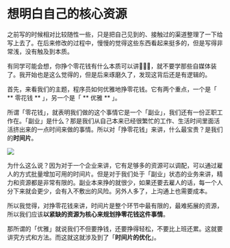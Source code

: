 # 想明白自己的核心资源

之前写的时候相对比较随性一些，只是把自己见到的、接触过的渠道整理了一下给写上去了。在后来修改的过程中，慢慢的觉得这些东西看起来挺多的，但是写得非常浅，没有触及到本质。

有同学可能会想，你挣个零花钱有什么本质可以讲🤷🏻‍♂️，就不要学那些自媒体装了。我开始也是这么觉得的，但是后来琢磨久了，发现这背后还是有逻辑的。


首先，来看我们的主题，程序员如何优雅地挣零花钱。它有两个重点，一个是「 ** 零花钱 ** 」，另一个是「 ** 优雅 ** 」。

所谓「零花钱」，就表明我们做的这个事情它是一个「副业」，我们还有一份正职工作在。「副业」是什么？那是我们从自己本来已经很繁忙的工作、生活时间里面活活挤出来的一点时间来做的事情。所以对「挣零花钱」来讲，什么最宝贵？是我们的**时间片**。

![](https://theseven.ftqq.com/20200407130424.png)


为什么这么说？因为对于一个企业来讲，它有足够多的资源可以调配，可以通过雇人的方式批量增加可用的时间片。但是对于我们处于「副业」状态的业务来讲，精力和资源都是非常有限的。副业本来挣的就很少，如果还要去雇人的话，每一个人分下来就会更少，会有入不敷出的风险。另外人多了，上沟通上也需要成本。

所以我觉得，对挣零花钱来讲，时间片是整个环节中最有限的，最难拓展的资源，所以我们应该**以紧缺的资源为核心来规划挣零花钱这件事情**。

那所谓的「优雅」就说我们不但要挣钱，还要挣得轻松，不要比上班还累。这就要讲究方式和方法。而这就这就涉及到了「**时间片的优化**」。

